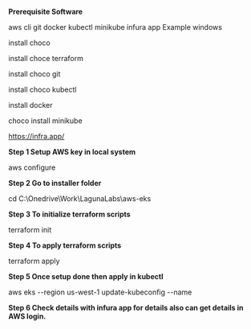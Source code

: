 **Prerequisite Software**

aws cli
git
docker
kubectl
minikube
infura app
Example windows

install choco

install choce terraform

install choco git

install choco kubectl

install docker

choco install minikube

https://infra.app/

**Step 1 Setup AWS key in local system**

aws configure

**Step 2 Go to installer folder**

cd C:\Onedrive\Work\LagunaLabs\aws-eks

**Step 3 To initialize terraform scripts**

terraform init

**Step 4 To apply terraform scripts**

terraform apply

**Step 5 Once setup done then apply in kubectl**

aws eks --region us-west-1 update-kubeconfig --name

**Step 6 Check details with infura app for details also can get details in AWS login.**
